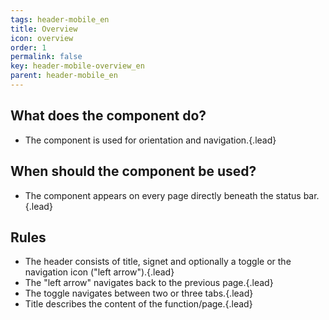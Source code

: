 ```yaml
---
tags: header-mobile_en
title: Overview
icon: overview
order: 1
permalink: false  
key: header-mobile-overview_en
parent: header-mobile_en
---
```


## What does the component do?
*   The component is used for orientation and navigation.{.lead}

## When should the component be used?
*   The component appears on every page directly beneath the status bar.{.lead}

## Rules
* The header consists of title, signet and optionally a <sbb-link variant="inline" type="button" href="/{page.lang}}/design-system/mobile/components/segmented-button">toggle</sbb-link> or the navigation icon ("left arrow").{.lead}
* The "left arrow" navigates back to the previous page.{.lead}
* The <sbb-link variant="inline" type="button" href="/{page.lang}}/design-system/mobile/components/segmented-button">toggle</sbb-link> navigates between two or three tabs.{.lead}
* Title describes the content of the function/page.{.lead}